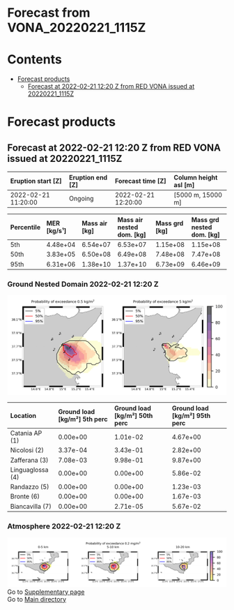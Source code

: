 
Forecast from VONA_20220221_1115Z
=================================

Contents
========

* [Forecast products](#forecast-products)
	* [Forecast at 2022-02-21 12:20 Z from RED VONA issued at 20220221_1115Z](#forecast-at-2022-02-21-1220-z-from-red-vona-issued-at-20220221_1115z)

# Forecast products

## Forecast at 2022-02-21 12:20 Z from RED VONA issued at 20220221_1115Z
  

|Eruption start [Z]|Eruption end [Z]|Forecast time [Z]|Column height asl [m]|
| :--- | :--- | :--- | :--- |
|2022-02-21 11:20:00|Ongoing|2022-02-21 12:20:00|[5000 m, 15000 m]|
  
  

|Percentile|MER [kg/s¹]|Mass air [kg]|Mass air nested dom. [kg]|Mass grd [kg]|Mass grd nested dom. [kg]|
| :--- | :--- | :--- | :--- | :--- | :--- |
|5th|4.48e+04|6.54e+07|6.53e+07|1.15e+08|1.15e+08|
|50th|3.83e+05|6.50e+08|6.49e+08|7.48e+08|7.47e+08|
|95th|6.31e+06|1.38e+10|1.37e+10|6.73e+09|6.46e+09|
  

### Ground Nested Domain 2022-02-21 12:20 Z
  
![](./figures/probability_grd_2022_02_21_1220_grid_1_1.png)  
  
  
  
  
  
  

|Location|Ground load [kg/m²] 5th perc|Ground load [kg/m²] 50th perc|Ground load [kg/m²] 95th perc|
| :--- | :--- | :--- | :--- |
|Catania AP (1)|0.00e+00|1.01e-02|4.67e+00|
|Nicolosi (2)|3.37e-04|3.43e-01|2.82e+00|
|Zafferana (3)|7.08e-03|9.98e-01|9.87e+00|
|Linguaglossa (4)|0.00e+00|0.00e+00|5.86e-02|
|Randazzo (5)|0.00e+00|0.00e+00|1.23e-03|
|Bronte (6)|0.00e+00|0.00e+00|1.67e-03|
|Biancavilla (7)|0.00e+00|2.71e-05|5.67e-02|
  

### Atmosphere 2022-02-21 12:20 Z
  
![](./figures/probability_air_2022_02_21_1220_grid_2_conclev_1_1.png)  
Go to [Supplementary page](Supplementary_page.md)  
Go to [Main directory](https://github.com/federicapardini/Real_time_ash_forecast)